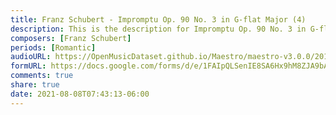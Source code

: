 ```yaml
---
title: Franz Schubert - Impromptu Op. 90 No. 3 in G-flat Major (4)
description: This is the description for Impromptu Op. 90 No. 3 in G-flat Major by Franz Schubert
composers: [Franz Schubert]
periods: [Romantic]
audioURL: https://OpenMusicDataset.github.io/Maestro/maestro-v3.0.0/2015/MIDI-Unprocessed_R2_D1-2-3-6-7-8-11_mid--AUDIO-from_mp3_11_R2_2015_wav--2.midi
formURL: https://docs.google.com/forms/d/e/1FAIpQLSenIE8SA6Hx9hM8ZJA9bAZgAznq7XlvEav5SmIqb5ZgUL7pCw/viewform
comments: true
share: true
date: 2021-08-08T07:43:13-06:00
---
```

